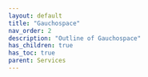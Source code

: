 ```yaml
---
layout: default
title: "Gauchospace"
nav_order: 2
description: "Outline of Gauchospace"
has_children: true
has_toc: true
parent: Services
---
```


